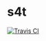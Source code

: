 # s4t
[![Travis CI](https://travis-ci.org/xu0101/s4t.svg?branch=master)](https://travis-ci.org/xu0101/s4t)